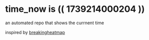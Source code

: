# time_now is (( 1739214000204 ))

an automated repo that shows the currnent time

inspired by [breakingheatmap](https://github.com/breakingheatmap/breakingheatmap)